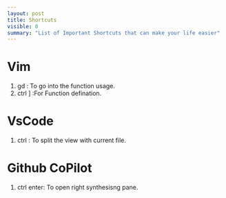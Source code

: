 ```yaml
---
layout: post
title: Shortcuts
visible: 0
summary: "List of Important Shortcuts that can make your life easier"
---
```


# Vim
1. gd : To go into the function usage.
2. ctrl ] :For Function defination.

# VsCode
1. ctrl \: To split the view with current file.

# Github CoPilot
1. ctrl enter: To open right synthesisng pane.
